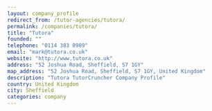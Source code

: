 ```yaml
---
layout: company_profile
redirect_from: /tutor-agencies/tutora/
permalink: /companies/tutora/
title: "Tutora"
founded: ""
telephone: "0114 383 0989"
email: "mark@tutora.co.uk"
website: "http://www.tutora.co.uk"
address: "52 Joshua Road, Sheffield, S7 1GY"
map_address: "52 Joshua Road, Sheffield, S7 1GY, United Kingdom"
description: "Tutora TutorCruncher Company Profile"
country: United Kingdom
city: Sheffield
categories: company
---
```


